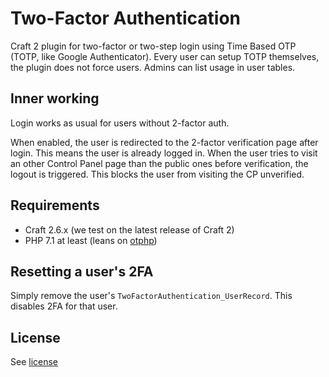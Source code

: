 # Two-Factor Authentication

Craft 2 plugin for two-factor or two-step login using Time Based OTP (TOTP, like Google Authenticator).
Every user can setup TOTP themselves, the plugin does not force users. Admins can list usage in user tables.

## Inner working

Login works as usual for users without 2-factor auth.

When enabled, the user is redirected to the 2-factor verification page after login.
This means the user is already logged in. When the user tries to visit an other Control Panel page than the public ones before verification, the logout is triggered. This blocks the user from visiting the CP unverified.

## Requirements

- Craft 2.6.x (we test on the latest release of Craft 2)
- PHP 7.1 at least (leans on [otphp](https://github.com/Spomky-Labs/otphp))

## Resetting a user's 2FA

Simply remove the user's `TwoFactorAuthentication_UserRecord`. This disables 2FA for that user.

## License

See [license](https://github.com/born05/craft-twofactorauthentication/blob/master/LICENSE)